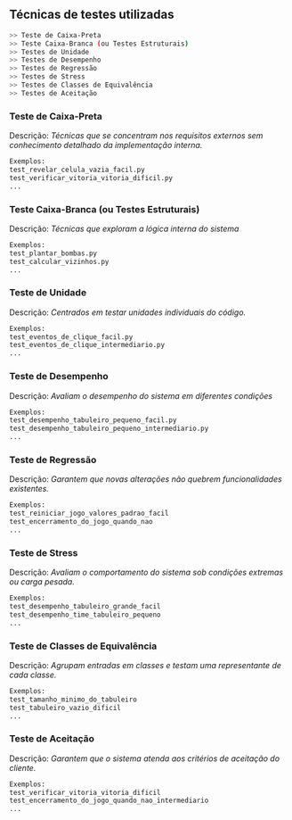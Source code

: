 ## Técnicas de testes utilizadas
```sh
>> Teste de Caixa-Preta
>> Teste Caixa-Branca (ou Testes Estruturais)
>> Testes de Unidade
>> Testes de Desempenho
>> Testes de Regressão
>> Testes de Stress
>> Testes de Classes de Equivalência
>> Testes de Aceitação
```

### Teste de Caixa-Preta

Descrição: *Técnicas que se concentram nos requisitos externos sem conhecimento detalhado da implementação interna.*
```sh
Exemplos: 
test_revelar_celula_vazia_facil.py 
test_verificar_vitoria_vitoria_dificil.py
...
```

### Teste Caixa-Branca (ou Testes Estruturais)

Descrição: *Técnicas que exploram a lógica interna do sistema*
```sh
Exemplos: 
test_plantar_bombas.py
test_calcular_vizinhos.py
...
```

### Teste de Unidade

Descrição: *Centrados em testar unidades individuais do código.*
```sh
Exemplos: 
test_eventos_de_clique_facil.py
test_eventos_de_clique_intermediario.py
...
```

### Teste de Desempenho

Descrição: *Avaliam o desempenho do sistema em diferentes condições*
```sh
Exemplos: 
test_desempenho_tabuleiro_pequeno_facil.py
test_desempenho_tabuleiro_pequeno_intermediario.py
...
```

### Teste de Regressão

Descrição: *Garantem que novas alterações não quebrem funcionalidades existentes.*
```sh
Exemplos: 
test_reiniciar_jogo_valores_padrao_facil
test_encerramento_do_jogo_quando_nao
...
```

### Teste de Stress

Descrição: *Avaliam o comportamento do sistema sob condições extremas ou carga pesada.*
```sh
Exemplos: 
test_desempenho_tabuleiro_grande_facil
test_desempenho_time_tabuleiro_pequeno
...
```

### Teste de Classes de Equivalência

Descrição: *Agrupam entradas em classes e testam uma representante de cada classe.*
```sh
Exemplos: 
test_tamanho_minimo_do_tabuleiro
test_tabuleiro_vazio_dificil
...
```

### Teste de Aceitação

Descrição: *Garantem que o sistema atenda aos critérios de aceitação do cliente.*
```sh
Exemplos: 
test_verificar_vitoria_vitoria_dificil
test_encerramento_do_jogo_quando_nao_intermediario
...
```
